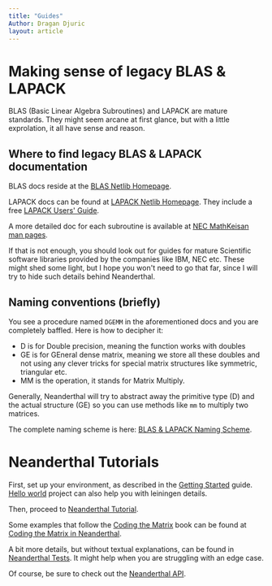 ```yaml
---
title: "Guides"
Author: Dragan Djuric
layout: article
---
```


# Making sense of legacy BLAS & LAPACK

BLAS (Basic Linear Algebra Subroutines) and LAPACK are mature standards. They might seem arcane at first glance,
but with a little exprolation, it all have sense and reason.

## Where to find legacy BLAS & LAPACK documentation

BLAS docs reside at the [BLAS Netlib Homepage](http://netlib.org/blas/).

LAPACK docs can be found at [LAPACK Netlib Homepage](http://netlib.org/lapack/). They include a free [LAPACK Users' Guide](http://www.netlib.org/lapack/lug/).

A more detailed doc for each subroutine is available at [NEC MathKeisan man pages](http://www.mathkeisan.com/UsersGuide/man.cfm).

If that is not enough, you should look out for guides for mature Scientific software libraries provided by the companies like IBM, NEC etc. These might shed some light, but I hope you won't need to go that far, since I will try to hide such details behind Neanderthal.

## Naming conventions (briefly)

You see a procedure named `DGEMM` in the aforementioned docs and you are completely baffled. Here is how to decipher it:

* D is for Double precision, meaning the function works with doubles
* GE is for GEneral dense matrix, meaning we store all these doubles and not using any clever tricks for special matrix structures like symmetric, triangular etc.
* MM is the operation, it stands for Matrix Multiply.

Generally, Neanderthal will try to abstract away the primitive type (D) and the actual structure (GE) so you can
use methods like `mm` to multiply two matrices.

The complete naming scheme is here: [BLAS & LAPACK Naming Scheme](http://www.netlib.org/lapack/lug/node24.html).

# Neanderthal Tutorials

First, set up your environment, as described in the [Getting Started](getting_started.html) guide. [Hello world](https://github.com/uncomplicate/neanderthal/tree/master/examples/hello-world) project can also help you with leiningen details.

Then, proceed to [Neanderthal Tutorial](https://github.com/uncomplicate/neanderthal/blob/master/test/uncomplicate/neanderthal/examples/guides/tutorial.clj).

Some examples that follow the [Coding the Matrix](http://codingthematrix.com/) book can be found at [Coding the Matrix in Neanderthal](https://github.com/uncomplicate/neanderthal/tree/master/test/uncomplicate/neanderthal/examples/codingthematrix).

A bit more details, but without textual explanations, can be found in [Neanderthal Tests](https://github.com/uncomplicate/neanderthal/tree/master/test/uncomplicate/neanderthal). It might help when you are struggling with an edge case.

Of course, be sure to check out the [Neanderthal API](/codox).
